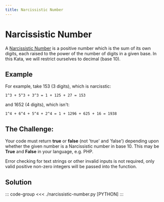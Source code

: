 ```yaml
---
title: Narcissistic Number
---
```


# Narcissistic Number

A [Narcissistic Number](https://en.wikipedia.org/wiki/Narcissistic_number) is a positive number which is the sum of its own digits, each raised to the power of the number of digits in a given base. In this Kata, we will restrict ourselves to decimal (base 10).

## Example

For example, take 153 (3 digits), which is narcisstic:

```:no-line-numbers
1^3 + 5^3 + 3^3 = 1 + 125 + 27 = 153
```

and 1652 (4 digits), which isn't:

```:no-line-numbers
1^4 + 6^4 + 5^4 + 2^4 = 1 + 1296 + 625 + 16 = 1938
```

## The Challenge:

Your code must return **true** or **false** (not 'true' and 'false') depending upon whether the given number is a Narcissistic number in base 10. This may be **True** and **False** in your language, e.g. PHP.

Error checking for text strings or other invalid inputs is not required, only valid positive non-zero integers will be passed into the function.

## Solution

::: code-group
<<< ./narcissistic-number.py [PYTHON]
:::
